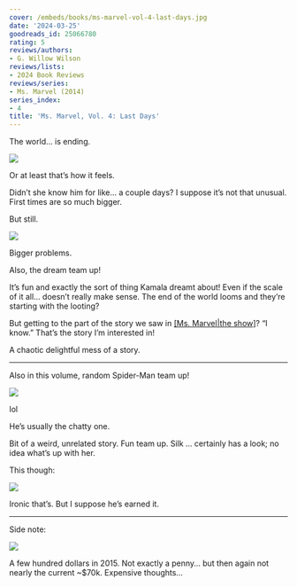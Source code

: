 ```yaml
---
cover: /embeds/books/ms-marvel-vol-4-last-days.jpg
date: '2024-03-25'
goodreads_id: 25066780
rating: 5
reviews/authors:
- G. Willow Wilson
reviews/lists:
- 2024 Book Reviews
reviews/series:
- Ms. Marvel (2014)
series_index:
- 4
title: 'Ms. Marvel, Vol. 4: Last Days'
---
```


The world… is ending. 

![](/embeds/books/attachments/ms-marvel-2014-v4-textbundle-724339.jpeg)

Or at least that’s how it feels. 

Didn’t she know him for like… a couple days? I suppose it’s not that unusual. First times are so much bigger. 

But still. 

![](/embeds/books/attachments/ms-marvel-2014-v4-textbundle-c5a44b.jpeg)

Bigger problems. 

Also, the dream team up! 

It’s fun and exactly the sort of thing Kamala dreamt about! Even if the scale of it all… doesn’t really make sense. The end of the world looms and they’re starting with the looting?

But getting to the part of the story we saw in [[Ms. Marvel|the show]]()? “I know.” That’s the story I’m interested in!

A chaotic delightful mess of a story. 

<!--more-->

- - -



Also in this volume, random Spider-Man team up!

![](/embeds/books/attachments/ms-marvel-2014-v4-textbundle-67442a.jpeg)

lol

He’s usually the chatty one. 

Bit of a weird, unrelated story. Fun team up. Silk … certainly has a look; no idea what’s up with her. 

This though:

![](/embeds/books/attachments/ms-marvel-2014-v4-textbundle-488425.jpeg)

Ironic that’s. But I suppose he’s earned it. 


- - -



Side note:

![](/embeds/books/attachments/ms-marvel-2014-v4-textbundle-05a30f.jpeg)

A few hundred dollars in 2015. Not exactly a penny… but then again not nearly the current ~$70k. Expensive thoughts…


